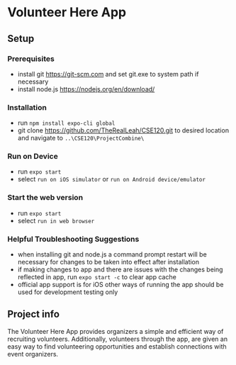 # Volunteer Here App

## Setup

### Prerequisites

- install git https://git-scm.com and set git.exe to system path if necessary
- install node.js https://nodejs.org/en/download/

### Installation

- run `npm install expo-cli global`
- git clone https://github.com/TheRealLeah/CSE120.git to desired location and navigate to `..\CSE120\ProjectCombine\`

### Run on Device

- run `expo start`
- select `run on iOS simulator` or `run on Android device/emulator`

### Start the web version

- run `expo start`
- select `run in web browser`

### Helpful Troubleshooting Suggestions

- when installing git and node.js a command prompt restart will be necessary for changes to be taken into effect after installation
- if making changes to app and there are issues with the changes being reflected in app, run `expo start -c` to clear app cache
- official app support is for iOS other ways of running the app should be used for development testing only

## Project info

The Volunteer Here App provides organizers a simple and efficient way of recruiting volunteers.  Additionally, volunteers through the app, are given an easy way to find volunteering opportunities and establish connections with event organizers.
